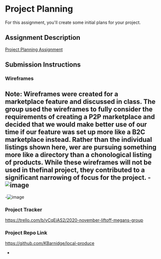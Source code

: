 # Project Planning
For this assignment, you'll create some initial plans for your project.

## Assignment Description
[Project Planning Assignment](https://education.launchcode.org/liftoff/modules/assignments/project-planning)

## Submission Instructions

### Wireframes
Note: Wireframes were created for a marketplace feature and discussed in class. The group used the wireframes to fully consider the requirements of creating a P2P marketplace and decided that we would make better use of our time if our feature was set up more like a B2C marketplace instead. Rather than the individual listings shown here, wer are pursuing something more like a directory than a chonological listing of products. While these wireframes will not be used in thefinal project, they contributed to a significant narrowing of focus for the project.
-![image](https://user-images.githubusercontent.com/56006955/101237174-4972f200-369c-11eb-9020-696aba4e8b70.png)
-
-![image](https://user-images.githubusercontent.com/56006955/101236966-b5ecf180-369a-11eb-82d0-108b8756a7fd.png)

### Project Tracker

https://trello.com/b/yCqEiAS2/2020-november-liftoff-megans-group

### Project Repo Link

https://github.com/KBarnidge/local-produce


+
